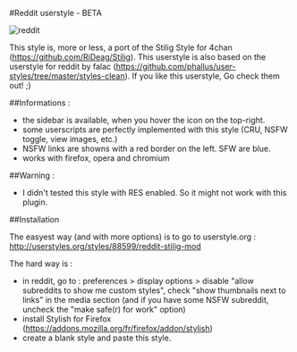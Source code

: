 #Reddit userstyle - BETA

![reddit](http://gniii.org/img/reddit2.png)

This style is, more or less, a port of the Stilig Style for 4chan (https://github.com/RiDeag/Stilig). This userstyle is also based on the userstyle for reddit by falac (https://github.com/phallus/user-styles/tree/master/styles-clean). If you like this userstyle, Go check them out! ;)

##Informations :

- the sidebar is available, when you hover the icon on the top-right.
- some userscripts are perfectly implemented with this style (CRU, NSFW toggle, view images, etc.)
- NSFW links are showns with a red border on the left. SFW are blue.
- works with firefox, opera and chromium

##Warning :

- I didn't tested this style with RES enabled. So it might not work with this plugin.

##Installation

The easyest way (and with more options) is to go to userstyle.org : http://userstyles.org/styles/88599/reddit-stilig-mod

The hard way is :

- in reddit, go to : preferences > display options > disable "allow subreddits to show me custom styles", check "show thumbnails next to links" in the media section (and if you have some NSFW subreddit, uncheck the "make safe(r) for work" option)
- install Stylish for Firefox (https://addons.mozilla.org/fr/firefox/addon/stylish)
- create a blank style and paste this style.
